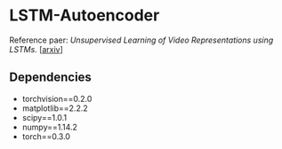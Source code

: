 # LSTM-Autoencoder
Reference paer:
*Unsupervised Learning of Video Representations using LSTMs.* [[arxiv](https://arxiv.org/pdf/1502.04681.pdf)]

## Dependencies
* torchvision==0.2.0
* matplotlib==2.2.2
* scipy==1.0.1
* numpy==1.14.2
* torch==0.3.0